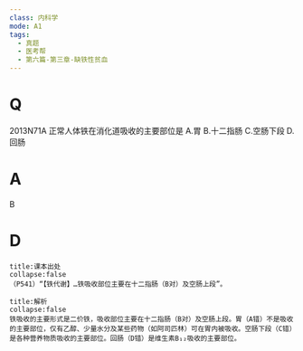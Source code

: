 ```yaml
---
class: 内科学
mode: A1
tags:
  - 真题
  - 医考帮
  - 第六篇-第三章-缺铁性贫血
---
```


# Q
2013N71A 正常人体铁在消化道吸收的主要部位是
A.胃
B.十二指肠
C.空肠下段
D.回肠

# A
B
# D
```ad-note
title:课本出处
collapse:false
（P541）“【铁代谢】…铁吸收部位主要在十二指肠（B对）及空肠上段”。
```

```ad-summary
title:解析
collapse:false
铁吸收的主要形式是二价铁，吸收部位主要在十二指肠（B对）及空肠上段。胃（A错）不是吸收的主要部位，仅有乙醇、少量水分及某些药物（如阿司匹林）可在胃内被吸收。空肠下段（C错）是各种营养物质吸收的主要部位。回肠（D错）是维生素B₁₂吸收的主要部位。
```

